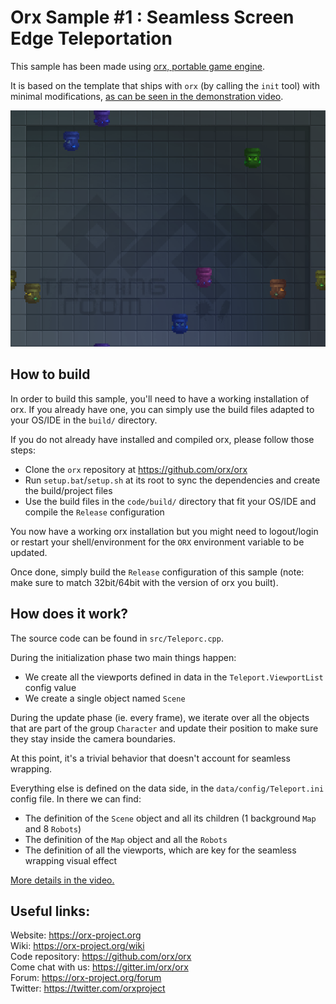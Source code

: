 Orx Sample #1 : Seamless Screen Edge Teleportation
==================================================

This sample has been made using [orx, portable game engine](https://orx-project.org).

It is based on the template that ships with `orx` (by calling the `init` tool) with minimal modifications, [as can be seen in the demonstration video](https://youtu.be/wo6o8BAMnM0).

![Screenshot](Screenshot.png)


How to build
------------

In order to build this sample, you'll need to have a working installation of orx.
If you already have one, you can simply use the build files adapted to your OS/IDE in the `build/` directory.

If you do not already have installed and compiled orx, please follow those steps:

- Clone the `orx` repository at https://github.com/orx/orx
- Run `setup.bat`/`setup.sh` at its root to sync the dependencies and create the build/project files
- Use the build files in the `code/build/` directory that fit your OS/IDE and compile the `Release` configuration

You now have a working orx installation but you might need to logout/login or restart your shell/environment for the `ORX` environment variable to be updated.

Once done, simply build the `Release` configuration of this sample (note: make sure to match 32bit/64bit with the version of orx you built).


How does it work?
-----------------

The source code can be found in `src/Teleporc.cpp`.

During the initialization phase two main things happen:

- We create all the viewports defined in data in the `Teleport.ViewportList` config value
- We create a single object named `Scene`

During the update phase (ie. every frame), we iterate over all the objects that are part of the group `Character` and update their position to make sure they stay inside the camera boundaries.

At this point, it's a trivial behavior that doesn't account for seamless wrapping.

Everything else is defined on the data side, in the `data/config/Teleport.ini` config file. In there we can find:

- The definition of the `Scene` object and all its children (1 background `Map` and 8 `Robots`)
- The definition of the `Map` object and all the `Robots`
- The definition of all the viewports, which are key for the seamless wrapping visual effect

[More details in the video.](https://youtu.be/wo6o8BAMnM0)


Useful links:
-------------

Website: https://orx-project.org  
Wiki: https://orx-project.org/wiki  
Code repository: https://github.com/orx/orx  
Come chat with us: https://gitter.im/orx/orx  
Forum: https://orx-project.org/forum  
Twitter: https://twitter.com/orxproject  
